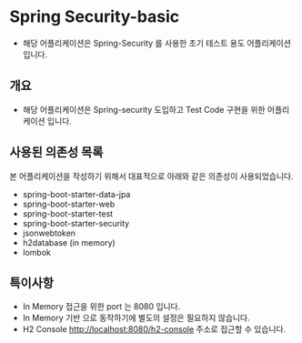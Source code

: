# Spring Security-basic
* 해당 어플리케이션은 Spring-Security 를 사용한 초기 테스트 용도 어플리케이션 입니다.

## 개요
* 해당 어플리케이션은 Spring-security 도입하고 Test Code 구현을 위한 어플리케이션 입니다.

## 사용된 의존성 목록
본 어플리케이션을 작성하기 위해서 대표적으로 아래와 같은 의존성이 사용되었습니다.
* spring-boot-starter-data-jpa
* spring-boot-starter-web
* spring-boot-starter-test
* spring-boot-starter-security
* jsonwebtoken
* h2database (in memory)
* lombok

## 특이사항
* In Memory 접근을 위한 port 는 8080 입니다.
* In Memory 기반 으로 동작하기에 별도의 설정은 필요하지 않습니다.
* H2 Console [http://localhost:8080/h2-console](http://localhost:8080/h2-console) 주소로 접근할 수 있습니다.

